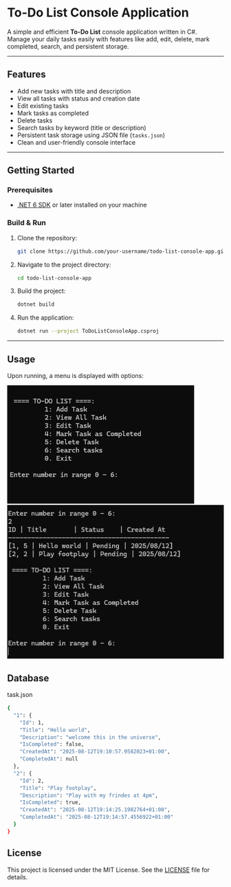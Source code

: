# To-Do List Console Application

A simple and efficient **To-Do List** console application written in C#.  
Manage your daily tasks easily with features like add, edit, delete, mark completed, search, and persistent storage.

---

## Features

- Add new tasks with title and description
- View all tasks with status and creation date
- Edit existing tasks
- Mark tasks as completed
- Delete tasks
- Search tasks by keyword (title or description)
- Persistent task storage using JSON file (`tasks.json`)
- Clean and user-friendly console interface

---

## Getting Started

### Prerequisites

- [.NET 6 SDK](https://dotnet.microsoft.com/en-us/download) or later installed on your machine

### Build & Run

1. Clone the repository:
    ```bash
    git clone https://github.com/your-username/todo-list-console-app.git
    ```
2. Navigate to the project directory:
    ```bash
    cd todo-list-console-app
    ```
3. Build the project:
    ```bash
    dotnet build
    ```
4. Run the application:
    ```bash
    dotnet run --project ToDoListConsoleApp.csproj
    ```

---

## Usage

Upon running, a menu is displayed with options:

![screenshot](image/1.1.png)
![screenshot](image/1.12.png)
## Database 
task.json 

```bash
{
  "1": {
    "Id": 1,
    "Title": "Hello world",
    "Description": "welcome this in the universe",
    "IsCompleted": false,
    "CreatedAt": "2025-08-12T19:10:57.9582023+01:00",
    "CompletedAt": null
  },
  "2": {
    "Id": 2,
    "Title": "Play footplay",
    "Description": "Play with my frindes at 4pm",
    "IsCompleted": true,
    "CreatedAt": "2025-08-12T19:14:25.1982764+01:00",
    "CompletedAt": "2025-08-12T19:14:57.4556922+01:00"
  }
}

```
## License

This project is licensed under the MIT License. See the [LICENSE](LICENSE) file for details.
